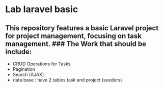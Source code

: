 # Lab laravel basic 

## This repository features a basic Laravel project for project management, focusing on task management. ### The Work that should be include:

- CRUD Operations for Tasks
- Pagination
- Search (AJAX) 
- data base : have 2 tables task and project (seeders)